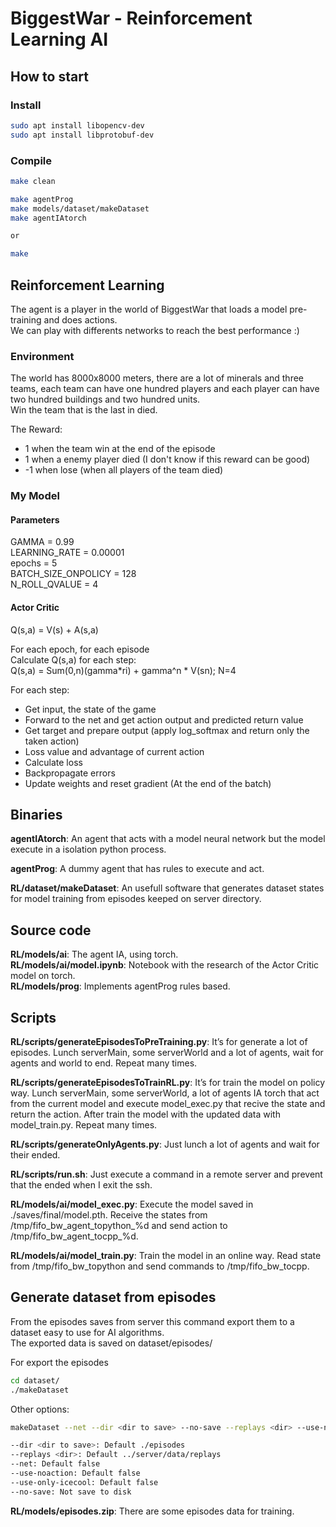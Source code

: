 

# BiggestWar - Reinforcement Learning AI

## How to start

### Install

```bash
sudo apt install libopencv-dev
sudo apt install libprotobuf-dev
```

### Compile
```bash
make clean

make agentProg
make models/dataset/makeDataset
make agentIAtorch

or 

make
```



## Reinforcement Learning
The agent is a player in the world of BiggestWar that loads a model pre-training and does actions.  
We can play with differents networks to reach the best performance :)  

### Environment
The world has 8000x8000 meters, there are a lot of minerals and three teams, each team can have one hundred players and each player can have two hundred buildings and two hundred units.  
Win the team that is the last in died.  

The Reward: 
* 1 when the team win at the end of the episode
* 1 when a enemy player died (I don't know if this reward can be good)
* -1 when lose (when all players of the team died)


### My Model

#### Parameters
GAMMA = 0.99  
LEARNING_RATE = 0.00001  
epochs = 5  
BATCH_SIZE_ONPOLICY = 128  
N_ROLL_QVALUE = 4  

#### Actor Critic
Q(s,a) = V(s) + A(s,a)

For each epoch, for each episode  
Calculate Q(s,a) for each step:  
Q(s,a) = Sum(0,n)(gamma*ri) + gamma^n * V(sn); N=4  

For each step:  
* Get input, the state of the game
* Forward to the net and get action output and predicted return value
* Get target and prepare output (apply log_softmax and return only the taken action)
* Loss value and advantage of current action
* Calculate loss
* Backpropagate errors
* Update weights and reset gradient (At the end of the batch)

## Binaries
**agentIAtorch**: An agent that acts with a model neural network but the model execute in a isolation python process.  

**agentProg**: A dummy agent that has rules to execute and act.  

**RL/dataset/makeDataset**: An usefull software that generates dataset states for model training from episodes keeped on server directory.  

## Source code
**RL/models/ai**: The agent IA, using torch.  
**RL/models/ai/model.ipynb**: Notebook with the research of the Actor Critic model on torch.  
**RL/models/prog**: Implements agentProg rules based.  

## Scripts
**RL/scripts/generateEpisodesToPreTraining.py**: It’s for generate a lot of episodes. Lunch serverMain, some serverWorld and a lot of agents, wait for agents and world to end. Repeat many times.  

**RL/scripts/generateEpisodesToTrainRL.py**: It’s for train the model on policy way. Lunch serverMain, some serverWorld, a lot of agents IA torch that act from the current model and execute model_exec.py that recive the state and return the action. After train the model with the updated data with model_train.py. Repeat many times.  

**RL/scripts/generateOnlyAgents.py**: Just lunch a lot of agents and wait for their ended.  

**RL/scripts/run.sh**: Just execute a command in a remote server and prevent that the ended when I exit the ssh.  

**RL/models/ai/model_exec.py**: Execute the model saved in ./saves/final/model.pth. Receive the states from /tmp/fifo_bw_agent_topython_%d and send action to /tmp/fifo_bw_agent_tocpp_%d.  

**RL/models/ai/model_train.py**: Train the model in an online way. Read state from /tmp/fifo_bw_topython and send commands to /tmp/fifo_bw_tocpp.  

## Generate dataset from episodes
From the episodes saves from server this command export them to a dataset easy to use for AI algorithms.  
The exported data is saved on dataset/episodes/  

For export the episodes  
```bash
cd dataset/
./makeDataset
```

Other options:  
```bash
makeDataset --net --dir <dir to save> --no-save --replays <dir> --use-noaction --use-only-icecool

--dir <dir to save>: Default ./episodes
--replays <dir>: Default ../server/data/replays
--net: Default false
--use-noaction: Default false
--use-only-icecool: Default false
--no-save: Not save to disk
```

**RL/models/episodes.zip**: There are some episodes data for training.






















